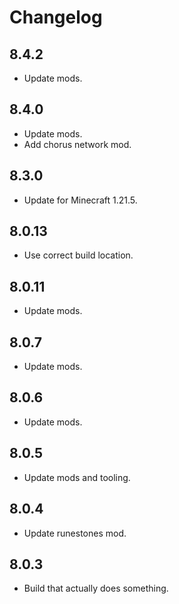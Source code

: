 # Changelog

## 8.4.2

- Update mods.

## 8.4.0

- Update mods.
- Add chorus network mod.

## 8.3.0

- Update for Minecraft 1.21.5.

## 8.0.13

- Use correct build location.

## 8.0.11

- Update mods.

## 8.0.7

- Update mods.

## 8.0.6

- Update mods.

## 8.0.5

- Update mods and tooling.

## 8.0.4

- Update runestones mod.

## 8.0.3

- Build that actually does something.

